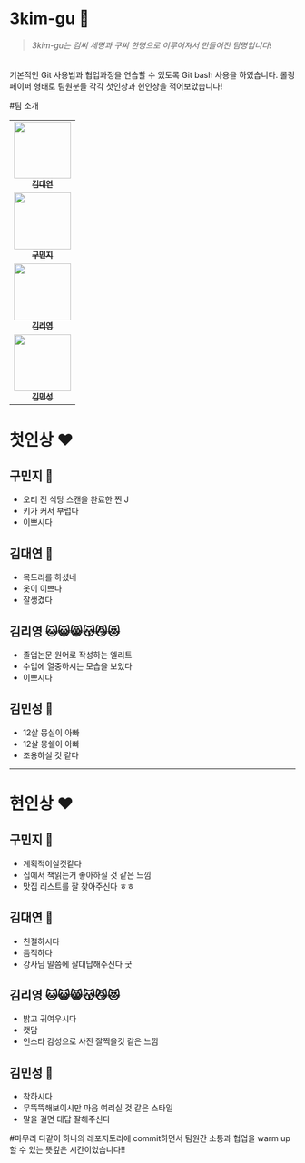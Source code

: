 # 3kim-gu :rice_ball: 
> ###### 3kim-gu는 김씨 세명과 구씨 한명으로 이루어져서 만들어진 팀명입니다!<br/>
기본적인 Git 사용법과 협업과정을 연습할 수 있도록 Git bash 사용을 하였습니다. 
롤링페이퍼 형태로 팀원분들 각각 첫인상과 현인상을 적어보았습니다!

#팀 소개
<table>
  <tbody>
    <tr>
      <td align="center"><a href="https://github.com/dyoun12"><img src="https://avatars.githubusercontent.com/u/107902336?v=4" width="100px;" alt=""/><br /><sub><b> 김대연 </b></sub></a><br /></td>
    </tr>
<tr>
      <td align="center"><a href="https://github.com/user0830"><img src="https://avatars.githubusercontent.com/u/82265395?v=4" width="100px;" alt=""/><br /><sub><b> 구민지 </b></sub></a><br /></td>
    </tr>
<tr>
      <td align="center"><a href="https://github.com/leeyoung-sungshin"><img src="https://avatars.githubusercontent.com/u/90319120?v=4" width="100px;" alt=""/><br /><sub><b> 김리영 </b></sub></a><br /></td>
    </tr>
<tr>
      <td align="center"><a href="https://github.com/minsung159357"><img src="https://avatars.githubusercontent.com/u/87555330?v=4" width="100px;" alt=""/><br /><sub><b> 김민성 </b></sub></a><br /></td>
    </tr>
  </tbody>
</table>

# 첫인상 :heart:
## 구민지 :koala:
- 오티 전 식당 스캔을 완료한 찐 J
- 키가 커서 부럽다
- 이쁘시다

## 김대연 :chicken:
- 목도리를 하셨네
- 옷이 이쁘다
- 잘생겼다

## 김리영 :cat::smiley_cat::smile_cat::kissing_cat::smirk_cat::heart_eyes_cat:
- 졸업논문 원어로 작성하는 엘리트
- 수업에 열중하시는 모습을 보았다
- 이쁘시다

## 김민성 :dog:
- 12살 뭉실이 아빠
- 12살 몽쉘이 아빠
- 조용하실 것 같다

--- 

# 현인상 :heart:

## 구민지 :koala:
- 계획적이실것같다
- 집에서 책읽는거 좋아하실 것 같은 느낌
- 맛집 리스트를 잘 찾아주신다 ㅎㅎ 

## 김대연 :chicken:
-  친절하시다
-  듬직하다
-  강사님 말씀에 잘대답해주신다 굿

## 김리영 :cat::smiley_cat::smile_cat::kissing_cat::smirk_cat::heart_eyes_cat:
- 밝고 귀여우시다
- 캣맘
- 인스타 감성으로 사진 잘찍을것 같은 느낌

## 김민성 :dog:
- 착하시다
- 무뚝뚝해보이시만 마음 여리실 것 같은 스타일
- 말을 걸면 대답 잘해주신다

#마무리
다같이 하나의 레포지토리에 commit하면서 팀원간 소통과 협업을 
warm up 할 수 있는 뜻깊은 시간이었습니다!!

